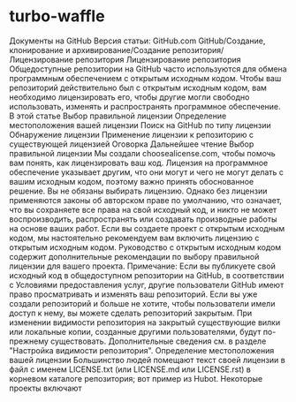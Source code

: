 # turbo-waffle
Документы на GitHub Версия статьи: GitHub.com GitHub/Создание, клонирование и архивирование/Создание репозитория/Лицензирование репозитория Лицензирование репозитория Общедоступные репозитории на GitHub часто используются для обмена программным обеспечением с открытым исходным кодом. Чтобы ваш репозиторий действительно был с открытым исходным кодом, вам необходимо лицензировать его, чтобы другие могли свободно использовать, изменять и распространять программное обеспечение. В этой статье Выбор правильной лицензии Определение местоположения вашей лицензии Поиск на GitHub по типу лицензии Обнаружение лицензии Применение лицензии к репозиторию с существующей лицензией Оговорка Дальнейшее чтение Выбор правильной лицензии Мы создали choosealicense.com, чтобы помочь вам понять, как лицензировать ваш код. Лицензия на программное обеспечение указывает другим, что они могут и чего не могут делать с вашим исходным кодом, поэтому важно принять обоснованное решение. Вы не обязаны выбирать лицензию. Однако без лицензии применяются законы об авторском праве по умолчанию, что означает, что вы сохраняете все права на свой исходный код, и никто не может воспроизводить, распространять или создавать производные работы на основе ваших работ. Если вы создаете проект с открытым исходным кодом, мы настоятельно рекомендуем вам включить лицензию с открытым исходным кодом. Руководство с открытым исходным кодом содержит дополнительные рекомендации по выбору правильной лицензии для вашего проекта. Примечание: Если вы публикуете свой исходный код в общедоступном репозитории на GitHub, в соответствии с Условиями предоставления услуг, другие пользователи GitHub имеют право просматривать и изменять ваш репозиторий. Если вы уже создали репозиторий и больше не хотите, чтобы пользователи имели доступ к нему, вы можете сделать репозиторий закрытым. При изменении видимости репозитория на закрытый существующие вилки или локальные копии, созданные другими пользователями, будут по-прежнему существовать. Дополнительные сведения см. в разделе "Настройка видимости репозитория". Определение местоположения вашей лицензии Большинство людей помещают текст своей лицензии в файл с именем LICENSE.txt (или LICENSE.md или LICENSE.rst) в корневом каталоге репозитория; вот пример из Hubot. Некоторые проекты включают
